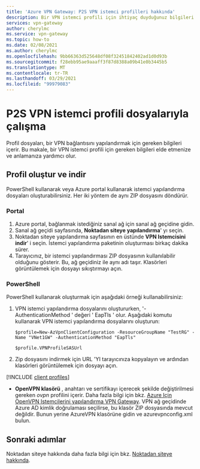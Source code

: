 ```yaml
---
title: 'Azure VPN Gateway: P2S VPN istemci profilleri hakkında'
description: Bir VPN istemci profili için ihtiyaç duyduğunuz bilgileri bulmak için bu makaleyi kullanın.
services: vpn-gateway
author: cherylmc
ms.service: vpn-gateway
ms.topic: how-to
ms.date: 02/08/2021
ms.author: cherylmc
ms.openlocfilehash: 9bb66363d525648df08f32451842402ad1d0d93b
ms.sourcegitcommit: f28ebb95ae9aaaff3f87d8388a09b41e0b3445b5
ms.translationtype: MT
ms.contentlocale: tr-TR
ms.lasthandoff: 03/29/2021
ms.locfileid: "99979083"
---
```

# <a name="working-with-p2s-vpn-client-profile-files"></a>P2S VPN istemci profili dosyalarıyla çalışma

Profil dosyaları, bir VPN bağlantısını yapılandırmak için gereken bilgileri içerir. Bu makale, bir VPN istemci profili için gereken bilgileri elde etmenize ve anlamanıza yardımcı olur.

## <a name="generate-and-download-profile"></a>Profil oluştur ve indir

PowerShell kullanarak veya Azure portal kullanarak istemci yapılandırma dosyaları oluşturabilirsiniz. Her iki yöntem de aynı ZIP dosyasını döndürür.

### <a name="portal"></a>Portal

1. Azure portal, bağlanmak istediğiniz sanal ağ için sanal ağ geçidine gidin.
1. Sanal ağ geçidi sayfasında, **Noktadan siteye yapılandırma**' yı seçin.
1. Noktadan siteye yapılandırma sayfasının en üstünde **VPN Istemcisini indir**' i seçin. İstemci yapılandırma paketinin oluşturması birkaç dakika sürer.
1. Tarayıcınız, bir istemci yapılandırması ZIP dosyasının kullanılabilir olduğunu gösterir. Bu, ağ geçidiniz ile aynı adı taşır. Klasörleri görüntülemek için dosyayı sıkıştırmayı açın.

### <a name="powershell"></a>PowerShell

PowerShell kullanarak oluşturmak için aşağıdaki örneği kullanabilirsiniz:

1. VPN istemci yapılandırma dosyalarını oluştururken, '-AuthenticationMethod ' değeri ' EapTls ' olur. Aşağıdaki komutu kullanarak VPN istemci yapılandırma dosyalarını oluşturun:

   ```azurepowershell-interactive
   $profile=New-AzVpnClientConfiguration -ResourceGroupName "TestRG" -Name "VNet1GW" -AuthenticationMethod "EapTls"

   $profile.VPNProfileSASUrl
   ```

1. Zip dosyasını indirmek için URL 'YI tarayıcınıza kopyalayın ve ardından klasörleri görüntülemek için dosyayı açın.

[!INCLUDE [client profiles](../../includes/vpn-gateway-vwan-vpn-profile-download.md)]

* **OpenVPN klasörü** , anahtarı ve sertifikayı içerecek şekilde değiştirilmesi gereken *ovpn* profilini içerir. Daha fazla bilgi için bkz. [Azure Için OpenVPN Istemcilerini yapılandırma VPN Gateway](vpn-gateway-howto-openvpn-clients.md#windows). VPN ağ geçidinde Azure AD kimlik doğrulaması seçilirse, bu klasör ZIP dosyasında mevcut değildir. Bunun yerine AzureVPN klasörüne gidin ve azurevpnconfig.xml bulun.

## <a name="next-steps"></a>Sonraki adımlar

Noktadan siteye hakkında daha fazla bilgi için bkz. [Noktadan siteye hakkında](point-to-site-about.md).
